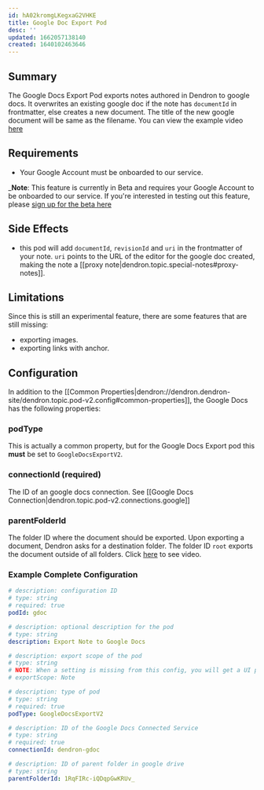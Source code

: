 ```yaml
---
id: hA02kromgLKegxaG2VHKE
title: Google Doc Export Pod
desc: ''
updated: 1662057138140
created: 1640102463646
---
```


## Summary

The Google Docs Export Pod exports notes authored in Dendron to google docs. It overwrites an existing google doc if the note has `documentId` in frontmatter, else creates a new document. The title of the new google document will be same as the filename. 
 You can view the example video [here](https://www.loom.com/share/5a1fbc85d77040ae8c1dacd7c0395cad)

## Requirements
- Your Google Account must be onboarded to our service.

_**Note**: This feature is currently in Beta and requires your Google Account to be onboarded to our service. If you're interested in testing out this feature, please [sign up for the beta here](https://airtable.com/shrP1yKjIDPFU4wHN)

## Side Effects
-  this pod will add `documentId`, `revisionId` and `uri` in the frontmatter of your note. `uri` points to the URL of the editor for the google doc created, making the note a [[proxy note|dendron.topic.special-notes#proxy-notes]].

## Limitations

Since this is still an experimental feature, there are some features that are still missing:
- exporting images.
- exporting links with anchor.
## Configuration

In addition to the [[Common Properties|dendron://dendron.dendron-site/dendron.topic.pod-v2.config#common-properties]], the Google Docs has the following properties:

### podType

This is actually a common property, but for the Google Docs Export pod this **must** be set to `GoogleDocsExportV2`.

### connectionId (required)

The ID of an google docs connection. See [[Google Docs Connection|dendron.topic.pod-v2.connections.google]]

### parentFolderId

The folder ID where the document should be exported. Upon exporting a document, Dendron asks for a destination folder. The folder ID `root` exports the document outside of all folders. Click [here](https://www.loom.com/share/75d1f0396cc041519c7060931b6dd080) to see video.


### Example Complete Configuration

```yml
# description: configuration ID
# type: string
# required: true
podId: gdoc

# description: optional description for the pod
# type: string
description: Export Note to Google Docs

# description: export scope of the pod
# type: string
# NOTE: When a setting is missing from this config, you will get a UI prompt to select a value for that setting while running the export pod. For this particular exportScope setting, if you would rather not be prompted and always have the same exportScope, simply uncomment the line below.
# exportScope: Note

# description: type of pod
# type: string
# required: true
podType: GoogleDocsExportV2

# description: ID of the Google Docs Connected Service
# type: string
# required: true
connectionId: dendron-gdoc

# description: ID of parent folder in google drive
# type: string
parentFolderId: 1RqFIRc-iQDqpGwKRUv_
```
